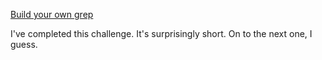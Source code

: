 [Build your own grep](https://app.codecrafters.io/courses/grep/overview)

I've completed this challenge. It's surprisingly short. On to the next one, I guess.
